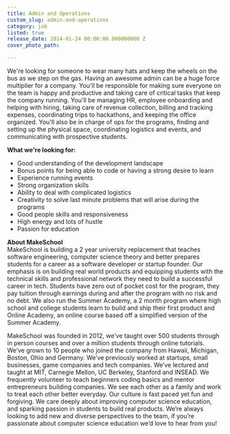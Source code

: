 ```yaml
---
title: Admin and Operations
custom_slug: admin-and-operations
category: job
listed: true
release_date: 2014-01-24 00:00:00.000000000 Z
cover_photo_path: 

---
```

We're looking for someone to wear many hats and keep the wheels on the bus as we step on the gas. Having an awesome admin can be a huge force multiplier for a company. You'll be responsible for making sure everyone on the team is happy and productive and taking care of critical tasks that keep the company running. You'll be managing HR, employee onboarding and helping with hiring, taking care of revenue collection, billing and tracking expenses, coordinating trips to hackathons, and keeping the office organized. You'll also be in charge of ops for the programs, finding and setting up the physical space, coordinating logistics and events, and communicating with prospective students.

**What we're looking for:**

- Good understanding of the development landscape
- Bonus points for being able to code or having a strong desire to learn
- Experience running events
- Strong organization skills
- Ability to deal with complicated logistics
- Creativity to solve last minute problems that will arise during the programs
- Good people skills and responsiveness
- High energy and lots of hustle
- Passion for education

**About MakeSchool**<br> MakeSchool is building a 2 year university replacement that teaches software engineering, computer science theory and better prepares students for a career as a software developer or startup founder. Our emphasis is on building real world products and equipping students with the technical skills and professional network they need to build a successful career in tech. Students have zero out of pocket cost for the program, they pay tuition through earnings during and after the program with no risk and no debt. We also run the Summer Academy, a 2 month program where high school and college students learn to build and ship their first product and Online Academy, an online course based off a simplified version of the Summer Academy.

MakeSchool was founded in 2012, we’ve taught over 500 students through in person courses and over a million students through online tutorials. We’ve grown to 10 people who joined the company from Hawaii, Michigan, Boston, Ohio and Germany. We’ve previously worked at startups, small businesses, game companies and tech companies. We’ve lectured and taught at MIT, Carnegie Mellon, UC Berkeley, Stanford and INSEAD. We frequently volunteer to teach beginners coding basics and mentor entrepreneurs building companies. We see each other as a family and work to treat each other better everyday. Our culture is fast paced yet fun and forgiving. We care deeply about improving computer science education, and sparking passion in students to build real products. We’re always looking to add new and diverse perspectives to the team, if you’re passionate about computer science education we’d love to hear from you!